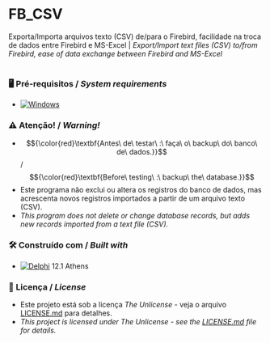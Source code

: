 # FB_CSV

Exporta/Importa arquivos texto (CSV) de/para o Firebird, facilidade na troca de dados entre Firebird e MS-Excel | *Export/Import text files (CSV) to/from Firebird, ease of data exchange between Firebird and MS-Excel*
<br/>
<br/>
### 🖥️ Pré-requisitos / *System requirements*
*  [![Windows](https://img.shields.io/badge/Windows-0078D6?style=for-the-badge&logo=windows&logoColor=white)](https://www.microsoft.com/windows/)


### :warning: Atenção! / *Warning!*
* $${\color{red}\textbf{Antes\ de\ testar\ :\ faça\ o\ backup\ do\ banco\ de\ dados.}}$$ / $${\color{red}\textbf{Before\ testing\ :\ backup\ the\ database.}}$$
* Este programa não exclui ou altera os registros do banco de dados, mas acrescenta novos registros importados a partir de um arquivo texto (CSV).
* *This program does not delete or change database records, but adds new records imported from a text file (CSV).*


### 🛠️ Construído com / *Built with*
* [![Delphi](https://img.shields.io/badge/-Delphi-E62431?logo=delphi&logoColor=white&style=plastic)](https://www.embarcadero.com/products/delphi) 12.1 Athens


### 📄 Licença / *License*
* Este projeto está sob a licença *The Unlicense* - veja o arquivo [LICENSE.md](https://github.com/laertemjr/FB_CSV/blob/main/LICENSE.md) para detalhes.
* *This project is licensed under *The Unlicense* - see the [LICENSE.md](https://github.com/laertemjr/FB_CSV/blob/main/LICENSE.md) file for details.*
